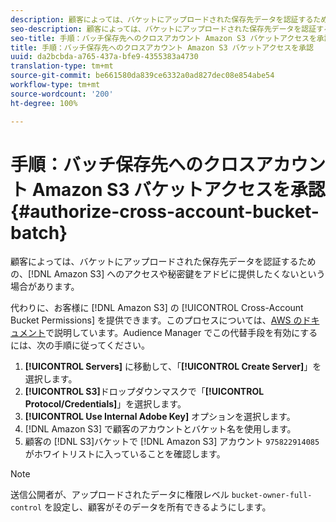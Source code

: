 ```yaml
---
description: 顧客によっては、バケットにアップロードされた保存先データを認証するための、Amazon Simple Storage Service（Amazon S3）へのアクセスや秘密鍵をアドビに提供したくないという場合があります。
seo-description: 顧客によっては、バケットにアップロードされた保存先データを認証するための、Amazon Simple Storage Service（Amazon S3）へのアクセスや秘密鍵をアドビに提供したくないという場合があります。
seo-title: 手順：バッチ保存先へのクロスアカウント Amazon S3 バケットアクセスを承認
title: 手順：バッチ保存先へのクロスアカウント Amazon S3 バケットアクセスを承認
uuid: da2bcbda-a765-437a-bfe9-4355383a4730
translation-type: tm+mt
source-git-commit: be661580da839ce6332a0ad827dec08e854abe54
workflow-type: tm+mt
source-wordcount: '200'
ht-degree: 100%

---
```



# 手順：バッチ保存先へのクロスアカウント Amazon S3 バケットアクセスを承認 {#authorize-cross-account-bucket-batch}

顧客によっては、バケットにアップロードされた保存先データを認証するための、[!DNL Amazon S3] へのアクセスや秘密鍵をアドビに提供したくないという場合があります。

代わりに、お客様に [!DNL Amazon S3] の [!UICONTROL Cross-Account Bucket Permissions] を提供できます。このプロセスについては、[AWS のドキュメント](https://docs.aws.amazon.com/AmazonS3/latest/dev/example-walkthroughs-managing-access-example2.html)で説明しています。Audience Manager でこの代替手段を有効にするには、次の手順に従ってください。

1. **[!UICONTROL Servers]** に移動して、「**[!UICONTROL Create Server]**」を選択します。
1. **[!UICONTROL S3]**&#x200B;ドロップダウンマスクで「**[!UICONTROL Protocol/Credentials]**」を選択します。
1. **[!UICONTROL Use Internal Adobe Key]** オプションを選択します。
1. [!DNL Amazon S3] で顧客のアカウントとバケット名を使用します。
1. 顧客の [!DNL S3]バケットで [!DNL Amazon S3] アカウント `975822914085` がホワイトリストに入っていることを確認します。

>[!NOTE]
>
>送信公開者が、アップロードされたデータに権限レベル `bucket-owner-full-control` を設定し、顧客がそのデータを所有できるようにします。
